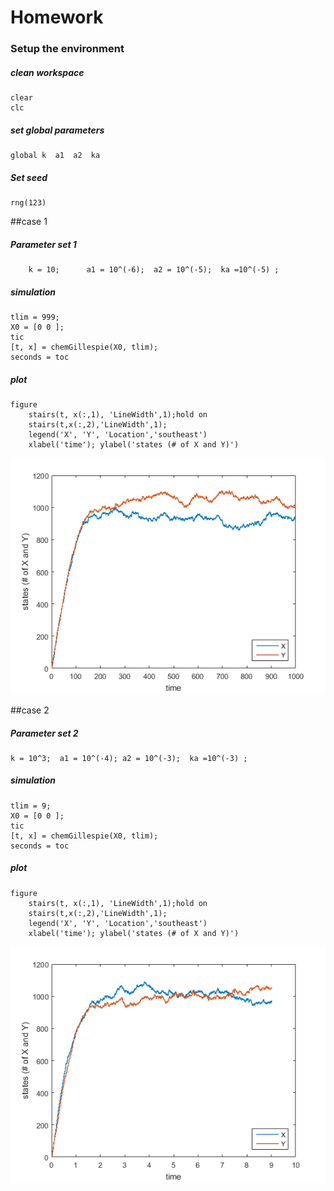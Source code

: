 # Homework

### Setup the environment
##### clean workspace
	clear
	clc
##### set global parameters
	global k  a1  a2  ka
##### Set seed
	rng(123)
##case 1
##### Parameter set 1

		k = 10;      a1 = 10^(-6);  a2 = 10^(-5);  ka =10^(-5) ;

##### simulation
	tlim = 999;
	X0 = [0 0 ];
	tic
    [t, x] = chemGillespie(X0, tlim);
	seconds = toc
##### plot
	figure
    	stairs(t, x(:,1), 'LineWidth',1);hold on
    	stairs(t,x(:,2),'LineWidth',1);
    	legend('X', 'Y', 'Location','southeast')
    	xlabel('time'); ylabel('states (# of X and Y)')

![plot](images/plot3_1.png)

##case 2
##### Parameter set 2
	k = 10^3;  a1 = 10^(-4); a2 = 10^(-3);  ka =10^(-3) ;
##### simulation
	tlim = 9;
	X0 = [0 0 ];
	tic
    [t, x] = chemGillespie(X0, tlim);
	seconds = toc
##### plot
    figure
    	stairs(t, x(:,1), 'LineWidth',1);hold on
    	stairs(t,x(:,2),'LineWidth',1);
    	legend('X', 'Y', 'Location','southeast')
    	xlabel('time'); ylabel('states (# of X and Y)')

![plot](images/plot3_2.png)